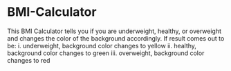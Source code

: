 # BMI-Calculator
This BMI Calculator tells you if you are underweight, healthy, or overweight and changes the color of the background accordingly.
If result comes out to be:
i. underweight, background color changes to yellow
ii. healthy, background color changes to green
iii. overweight, background color changes to red
